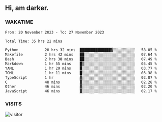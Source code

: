 ## Hi, am darker.

### WAKATIME

<!--START_SECTION:waka-->

```txt
From: 20 November 2023 - To: 27 November 2023

Total Time: 35 hrs 22 mins

Python            20 hrs 32 mins  ██████████████▓░░░░░░░░░░   58.05 %
Makefile          2 hrs 42 mins   ██░░░░░░░░░░░░░░░░░░░░░░░   07.64 %
Bash              2 hrs 38 mins   ██░░░░░░░░░░░░░░░░░░░░░░░   07.49 %
Markdown          1 hr 55 mins    █▒░░░░░░░░░░░░░░░░░░░░░░░   05.45 %
YAML              1 hr 20 mins    █░░░░░░░░░░░░░░░░░░░░░░░░   03.77 %
TOML              1 hr 11 mins    █░░░░░░░░░░░░░░░░░░░░░░░░   03.38 %
TypeScript        1 hr            ▓░░░░░░░░░░░░░░░░░░░░░░░░   02.87 %
C                 48 mins         ▓░░░░░░░░░░░░░░░░░░░░░░░░   02.28 %
Other             46 mins         ▓░░░░░░░░░░░░░░░░░░░░░░░░   02.20 %
JavaScript        46 mins         ▓░░░░░░░░░░░░░░░░░░░░░░░░   02.17 %
```

<!--END_SECTION:waka-->

### VISITS
<!-- i should probably build this when i will have some time -->
![visitor](https://profile-counter.glitch.me/sanix-darker/count.svg)
